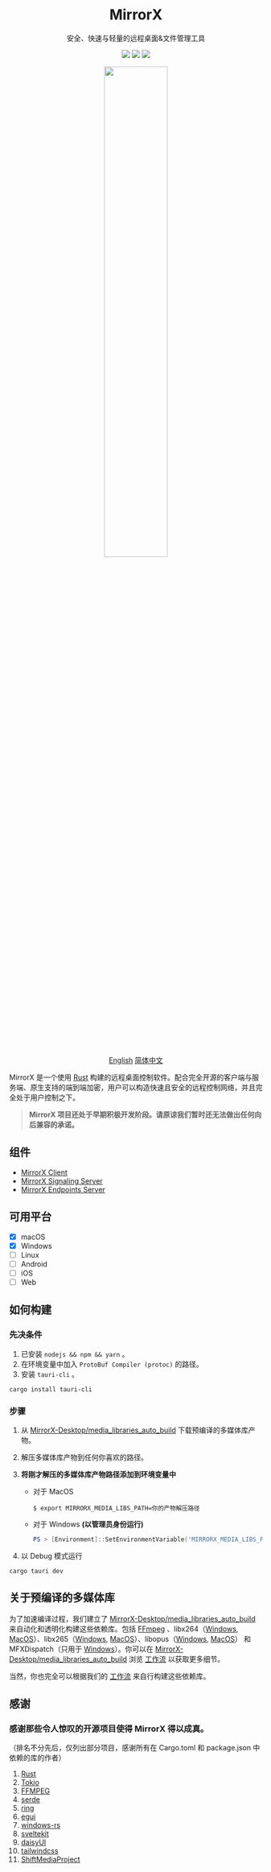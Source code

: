 <h1 align="center" style="border-bottom: none">
    MirrorX</br>
</h1>

<p align="center">
安全、快速与轻量的远程桌面&文件管理工具
</p>

<p align="center">
  <a href="https://github.com/MirrorX-Desktop/MirrorX"><img src="https://img.shields.io/github/stars/MirrorX-Desktop/MirrorX"></a>
  <a href="https://discord.gg/asT4deaEGh"><img src="https://img.shields.io/discord/1001077628238827620?label=Discord"></a>
  <a href="https://github.com/MirrorX-Desktop/MirrorX"><img src="https://img.shields.io/github/license/MirrorX-Desktop/MirrorX"></a>
</p>
  
<p align="center">
<img src="https://raw.githubusercontent.com/MirrorX-Desktop/MirrorX/master/screenshot.png" width="50%" height="50%">
</p>

<p align="center">
    <a href="https://github.com/MirrorX-Desktop/MirrorX/blob/master/README.md">English</a>
    <a href="https://github.com/MirrorX-Desktop/MirrorX/blob/master/README_CN.md">简体中文</a>
<p align="center">

MirrorX 是一个使用 [Rust](https://github.com/rust-lang/rust) 构建的远程桌面控制软件。配合完全开源的客户端与服务端、原生支持的端到端加密，用户可以构造快速且安全的远程控制网络，并且完全处于用户控制之下。

> **MirrorX 项目还处于早期积极开发阶段。请原谅我们暂时还无法做出任何向后兼容的承诺。**

## 组件

- [MirrorX Client](https://github.com/MirrorX-Desktop/MirrorX)
- [MirrorX Signaling Server](https://github.com/MirrorX-Desktop/signaling)
- [MirrorX Endpoints Server](https://github.com/MirrorX-Desktop/endpoints)

## 可用平台

- [x] macOS
- [x] Windows
- [ ] Linux
- [ ] Android
- [ ] iOS
- [ ] Web

## 如何构建

### 先决条件

1. 已安装 `nodejs && npm && yarn` 。
2. 在环境变量中加入 `ProtoBuf Compiler (protoc)` 的路径。
3. 安装 `tauri-cli` 。

```console
cargo install tauri-cli
```

### 步骤

1. 从 [MirrorX-Desktop/media_libraries_auto_build](https://github.com/MirrorX-Desktop/media_libraries_auto_build) 下载预编译的多媒体库产物。
2. 解压多媒体库产物到任何你喜欢的路径。
3. **将刚才解压的多媒体库产物路径添加到环境变量中**

   - 对于 MacOS

     ```console
     $ export MIRRORX_MEDIA_LIBS_PATH=你的产物解压路径
     ```

   - 对于 Windows **(以管理员身份运行)**
     ```PowerShell
     PS > [Environment]::SetEnvironmentVariable('MIRRORX_MEDIA_LIBS_PATH', '你的产物解压路径' , 'Machine')
     ```

4. 以 Debug 模式运行

```console
cargo tauri dev
```

## 关于预编译的多媒体库

为了加速编译过程，我们建立了 [MirrorX-Desktop/media_libraries_auto_build](https://github.com/MirrorX-Desktop/media_libraries_auto_build) 来自动化和透明化构建这些依赖库。包括 [FFmpeg](https://git.ffmpeg.org/ffmpeg.git) 、libx264（[Windows](https://github.com/ShiftMediaProject/x264.git), [MacOS](https://code.videolan.org/videolan/x264.git)）、libx265（[Windows](https://github.com/ShiftMediaProject/x265.git), [MacOS](https://bitbucket.org/multicoreware/x265_git.git)）、libopus（[Windows](https://github.com/ShiftMediaProject/opus.git), [MacOS](https://github.com/xiph/opus.git)） 和 MFXDispatch（只用于 [Windows](https://github.com/ShiftMediaProject/mfx_dispatch.git)）。你可以在 [MirrorX-Desktop/media_libraries_auto_build](https://github.com/MirrorX-Desktop/media_libraries_auto_build) 浏览 [工作流](https://github.com/MirrorX-Desktop/media_libraries_auto_build/tree/main/.github/workflows) 以获取更多细节。

当然，你也完全可以根据我们的 [工作流](https://github.com/MirrorX-Desktop/media_libraries_auto_build/tree/main/.github/workflows) 来自行构建这些依赖库。

## 感谢

### 感谢那些令人惊叹的开源项目使得 MirrorX 得以成真。

（排名不分先后，仅列出部分项目，感谢所有在 Cargo.toml 和 package.json 中依赖的库的作者）

1. [Rust](https://github.com/rust-lang/rust)
2. [Tokio](https://github.com/tokio-rs/tokio)
3. [FFMPEG](https://ffmpeg.org)
4. [serde](https://github.com/serde-rs/serde)
5. [ring](https://github.com/briansmith/ring)
6. [egui](https://github.com/emilk/egui)
7. [windows-rs](https://github.com/microsoft/windows-rs)
8. [sveltekit](https://github.com/sveltejs/kit)
9. [daisyUI](https://github.com/saadeghi/daisyui)
10. [tailwindcss](https://github.com/tailwindlabs/tailwindcss)
11. [ShiftMediaProject](https://github.com/ShiftMediaProject)
